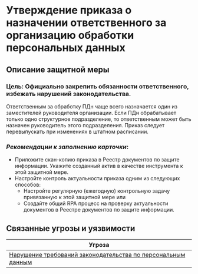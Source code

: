 # Утверждение приказа о назначении ответственного за организацию обработки персональных данных
## Описание защитной меры

### Цель: Официально закрепить обязанности ответственного, избежать нарушений законодательства.
Ответственным за обработку ПДн чаще всего назначается один из заместителей руководителя организации. Если ПДн обрабатывает только одно структурное подразделение, то ответственным может быть назначен руководитель этого подразделения.
Приказ следует перевыпускать при изменениях в штатном расписании.


### *Рекомендации к заполнению карточки*:
+ Приложите скан-копию приказа в Реестр документов по защите информации. Укажите созданный актив в качестве инструмента к этой защитной мере. 
+ Настройте контроль актуальности приказа одним из следующих способов:
    + Настройте регулярную (ежегодную) контрольную задачу привязанную к этой защитной мере или
    + Создайте общий RPA процесс на проверку актуальности документов в Реестре документов по защите информации.

## Связанные угрозы и уязвимости
|Угроза|
|-|
|[Нарушение требований законодательства по персональным данным](/vkr/threats/page5)|
